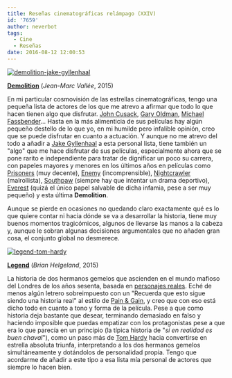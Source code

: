 ```yaml
---
title: Reseñas cinematográficas relámpago (XXIV)
id: '7659'
author: neverbot
tags:
  - Cine
  - Reseñas
date: 2016-08-12 12:00:53
---
```


[![demolition-jake-gyllenhaal](demolition-jake-gyllenhaal.png)](./demolition-jake-gyllenhaal.png)

**[Demolition](http://www.imdb.com/title/tt1172049/)** (_Jean-Marc Vallée_, 2015)

En mi particular cosmovisión de las estrellas cinematográficas, tengo una pequeña lista de actores de los que me atrevo a afirmar que todo lo que hacen tienen algo que disfrutar. [John Cusack](http://www.imdb.com/name/nm0000131/), [Gary Oldman](http://www.imdb.com/name/nm0000198/), [Michael Fassbender](http://www.imdb.com/name/nm1055413/)... Hasta en la más alimenticia de sus películas hay algún pequeño destello de lo que yo, en mi humilde pero infalible opinión, creo que se puede disfrutar en cuanto a actuación. Y aunque no me atrevo del todo a añadir a [Jake Gyllenhaal](http://www.imdb.com/name/nm0350453/) a esta personal lista, tiene también un "algo" que me hace disfrutar de sus películas, especialmente ahora que se pone rarito e independiente para tratar de dignificar un poco su carrera, con papeles mayores y menores en los últimos años en películas como [Prisoners](http://www.imdb.com/title/tt1392214/) (muy decente), [Enemy](http://www.imdb.com/title/tt2316411/) (incomprensible), [Nightcrawler](http://www.imdb.com/title/tt2872718/) (malrollista), [Southpaw](http://www.imdb.com/title/tt1798684/) (siempre hay que intentar un drama deportivo), [Everest](http://www.imdb.com/title/tt2719848/) (quizá el único papel salvable de dicha infamia, pese a ser muy pequeño) y esta última **Demolition**.

Aunque se pierde en ocasiones no quedando claro exactamente qué es lo que quiere contar ni hacia dónde se va a desarrollar la historia, tiene muy buenos momentos tragicómicos, algunos de llevarse las manos a la cabeza y, aunque le sobran algunas decisiones argumentales que no añaden gran cosa, el conjunto global no desmerece.

[![legend-tom-hardy](legend-tom-hardy.png)](./legend-tom-hardy.png)

**[Legend](http://www.imdb.com/title/tt3569230/)** (_Brian Helgeland_, 2015)

La historia de dos hermanos gemelos que ascienden en el mundo mafioso del Londres de los años sesenta, basada en [personajes reales](https://en.wikipedia.org/wiki/Kray_twins). Eché de menos algún letrero sobreimpuesto con un "Recuerda que esto sigue siendo una historia real" al estilo de [Pain & Gain](http://www.imdb.com/title/tt1980209/), y creo que con eso está dicho todo en cuanto a tono y forma de la película. Pese a que como historia deja bastante que desear, terminando demasiado en falso y haciendo imposible que puedas empatizar con los protagonistas pese a que era lo que parecía en un principio (la típica historia de "_si en realidad es buen chaval_"), como un paso más de [Tom Hardy](http://www.imdb.com/name/nm0362766/) hacia convertirse en estrella absoluta triunfa, interpretando a los dos hermanos gemelos simultáneamente y dotándolos de personalidad propia. Tengo que acordarme de añadir a este tipo a esa lista mía personal de actores que siempre lo hacen bien.